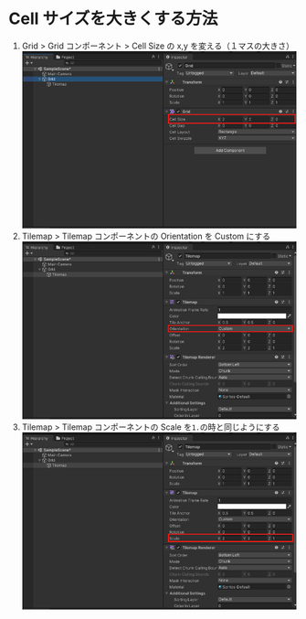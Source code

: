 # Cell サイズを大きくする方法

1. Grid > Grid コンポーネント > Cell Size の x,y を変える（１マスの大きさ）
   ![](images/スクリーンショット%202022-02-25%2011.48.44.png)
2. Tilemap > Tilemap コンポーネントの Orientation を Custom にする
   ![](images/スクリーンショット%202022-02-25%2011.50.22.png)
3. Tilemap > Tilemap コンポーネントの Scale を`1.`の時と同じようにする
   ![](images/スクリーンショット%202022-02-25%2011.50.22のコピー.png)
